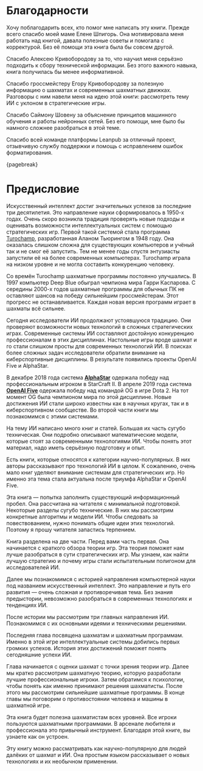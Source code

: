 # Благодарности

Хочу поблагодарить всех, кто помог мне написать эту книги. Прежде всего спасибо моей маме Елене Шпигорь. Она мотивировала меня работать над книгой, давала полезные советы и помогала с корректурой. Без её помощи эта книга была бы совсем другой.

Спасибо Алексею Кривобородову за то, что научил меня серьёзно подходить к сбору технической информации. Без этого важного навыка, книга получилась бы менее информативной.

Спасибо гроссмейстеру Егору Кривобородову за полезную информацию о шахматах и современных шахматных движках. Разговоры с ним навели меня на идею этой книги: рассмотреть тему ИИ с уклоном в стратегические игры.

Спасибо Саймону Шовену за объяснение принципов машинного обучения и работы нейронных сетей. Без его помощи, мне было бы намного сложнее разобраться в этой теме.

Спасибо всей команде платформы Leanpub за отличный проект, отзывчивую службу поддержки и помощь с исправлением ошибок форматирования.

{pagebreak}

# Предисловие

Искусственный интеллект достиг значительных успехов за последние три десятилетия. Это направление науки сформировалось в 1950-х годах. Очень скоро возникла традиция проверять новые подходы и оценивать возможности интеллектуальных систем с помощью стратегических игр. Первой такой системой стала программа [Turochamp](https://en.wikipedia.org/wiki/Turochamp), разработанная Аланом Тьюрингом в 1948 году. Она оказалась слишком сложна для существующих компьютеров и учёный так и не смог её запустить. Тем не менее годы спустя энтузиасты запустили её на более современных компьютерах. Turochamp играла на низком уровне и не могла составить конкуренцию человеку.

Со времён Turochamp шахматные программы постоянно улучшались. В 1997 компьютер Deep Blue обыграл чемпиона мира Гарри Каспарова. С середины 2000-х годов шахматные программы для обычных ПК не оставляют шансов на победу сильнейшим гроссмейстерам. Этот прогресс не останавливается. Каждая новая версия программ играет в шахматы всё сильнее.

Сегодня исследователи ИИ продолжают устоявшуюся традицию. Они проверяют возможности новых технологий в сложных стратегических играх. Современные системы ИИ составляют достойную конкуренцию профессионалам в этих дисциплинах. Настольные игры вроде шахмат и го стали слишком просты для современных технологий ИИ. В поисках более сложных задач исследователи обратили внимание на киберспортивные дисциплины. В результате появились проекты OpenAI Five и AlphaStar.

В декабре 2018 года система [**AlphaStar**](https://en.wikipedia.org/wiki/AlphaStar_(software)) одержала победу над профессиональным игроком в StarCraft II. В апреле 2019 года система [**OpenAI Five**](https://en.wikipedia.org/wiki/OpenAI_Five) одержала победу над командой OG в игре Dota 2. На тот момент OG была чемпионом мира по этой дисциплине. Новые достижения ИИ стали широко известны как в научных кругах, так и в киберспортивном сообществе. Во второй части книги мы познакомимся с этими системами.

На тему ИИ написано много книг и статей. Большая их часть сугубо техническая. Они подробно описывают математические модели, которые стоят за современными технологиями ИИ. Чтобы понять этот материал, надо иметь серьёзную подготовку и опыт.

Есть книги, которые относятся к категории научно-популярных. В них авторы рассказывают про технологий ИИ в целом. К сожалению, очень мало книг уделяют внимание системам для стратегических игр. Но именно эта тема стала актуальна после триумфа AlphaStar и OpenAI Five.

Эта книга — попытка заполнить существующий информационный пробел. Она рассчитана на читателя с минимальной подготовкой. Некоторые разделы сугубо технические. В них мы рассмотрим конкретные алгоритмы и модели ИИ. Чтобы следовать за повествованием, нужно понимать общие идеи этих технологий. Поэтому я прошу читателя запастись терпением.

Книга разделена на две части. Перед вами часть первая. Она начинается с краткого обзора теории игр. Эта теория поможет нам лучше разобраться в сути стратегических игр. Мы узнаем, как найти лучшую стратегию и почему игры стали испытательным полигоном для исследователей ИИ.

Далее мы познакомимся с историей направления компьютерной науки под названием искусственный интеллект. Это направление и путь его развития — очень сложная и противоречивая тема. Без знания предыстории, невозможно разобраться в современных технологиях и тенденциях ИИ.

После истории мы рассмотрим три главных направления ИИ. Познакомимся с их основными идеями и техническими решениями.

Последняя глава посвящена шахматам и шахматным программам. Именно в этой игре интеллектуальные системы добились первых громких успехов. История этих достижений поможет понять сегодняшние успехи ИИ.

Глава начинается с оценки шахмат с точки зрения теории игр. Далее мы кратко рассмотрим шахматную теорию, которую разработали лучшие профессиональные игроки. Затем обратимся к психологии, чтобы понять как именно принимают решения шахматисты. После этого мы рассмотрим сильнейшие шахматные программы. В конце главы мы поговорим о противостоянии человека и машины в шахматной игре.

Эта книга будет полезна шахматистам всех уровней. Все игроки пользуются шахматными программами. В арсенале любителя и профессионала это привычный инструмент. Благодаря этой книге, вы узнаете как он устроен.

Эту книгу можно рассматривать как научно-популярную для людей далёких от шахмат и ИИ. Она простым языком рассказывает о новых технологиях и их необычном применении.
